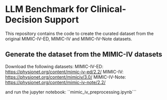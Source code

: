 # LLM Benchmark for Clinical-Decision Support
This repository contains the code to create the curated dataset from the original MIMIC-IV-ED, MIMIC-IV and MIMIC-IV-Note datasets.

## Generate the dataset from the MIMIC-IV datasets
Download the following datasets:
MIMIC-IV-ED: https://physionet.org/content/mimic-iv-ed/2.2/
MIMIC-IV: https://physionet.org/content/mimiciv/3.0/
MIMIC-IV-Note: https://physionet.org/content/mimic-iv-note/2.2/

and run the jupyter notebook: ``mimic_iv_preprocessing.ipynb```

